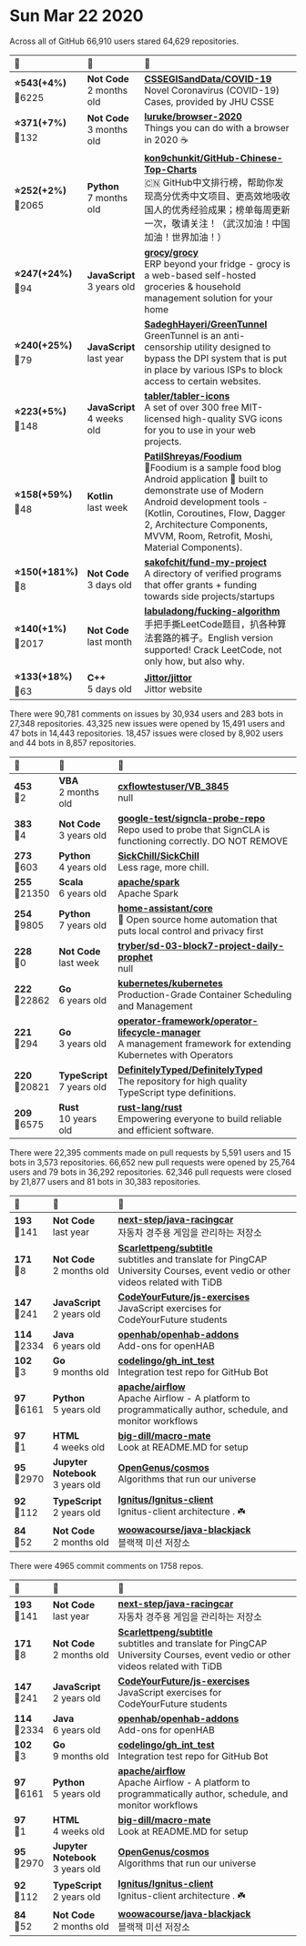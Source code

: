 # Sun Mar 22 2020

Across all of GitHub 66,910 users stared 
64,629 repositories. 

| :page_with_curl: | :calendar: | :page_with_curl: |
| :--- | :--- | :--- |
| **:star:543(+4%)**<br>:twisted_rightwards_arrows:6225 | **Not Code**<br>2 months old | **[CSSEGISandData/COVID-19](https://github.com/CSSEGISandData/COVID-19)**<br>Novel Coronavirus (COVID-19) Cases, provided by JHU CSSE |
| **:star:371(+7%)**<br>:twisted_rightwards_arrows:132 | **Not Code**<br>3 months old | **[luruke/browser-2020](https://github.com/luruke/browser-2020)**<br>Things you can do with a browser in 2020 ☕️ |
| **:star:252(+2%)**<br>:twisted_rightwards_arrows:2065 | **Python**<br>7 months old | **[kon9chunkit/GitHub-Chinese-Top-Charts](https://github.com/kon9chunkit/GitHub-Chinese-Top-Charts)**<br>:cn: GitHub中文排行榜，帮助你发现高分优秀中文项目、更高效地吸收国人的优秀经验成果；榜单每周更新一次，敬请关注！（武汉加油！中国加油！世界加油！） |
| **:star:247(+24%)**<br>:twisted_rightwards_arrows:94 | **JavaScript**<br>3 years old | **[grocy/grocy](https://github.com/grocy/grocy)**<br>ERP beyond your fridge - grocy is a web-based self-hosted groceries & household management solution for your home |
| **:star:240(+25%)**<br>:twisted_rightwards_arrows:79 | **JavaScript**<br>last year | **[SadeghHayeri/GreenTunnel](https://github.com/SadeghHayeri/GreenTunnel)**<br>GreenTunnel is an anti-censorship utility designed to bypass the DPI system that is put in place by various ISPs to block access to certain websites. |
| **:star:223(+5%)**<br>:twisted_rightwards_arrows:148 | **JavaScript**<br>4 weeks old | **[tabler/tabler-icons](https://github.com/tabler/tabler-icons)**<br>A set of over 300 free MIT-licensed high-quality SVG icons for you to use in your web projects. |
| **:star:158(+59%)**<br>:twisted_rightwards_arrows:48 | **Kotlin**<br>last week | **[PatilShreyas/Foodium](https://github.com/PatilShreyas/Foodium)**<br> 🍲Foodium is a sample food blog Android application 📱 built to demonstrate use of Modern Android development tools - (Kotlin, Coroutines, Flow, Dagger 2, Architecture Components, MVVM, Room, Retrofit, Moshi, Material Components). |
| **:star:150(+181%)**<br>:twisted_rightwards_arrows:8 | **Not Code**<br>3 days old | **[sakofchit/fund-my-project](https://github.com/sakofchit/fund-my-project)**<br>A directory of verified programs that offer grants + funding towards side projects/startups |
| **:star:140(+1%)**<br>:twisted_rightwards_arrows:2017 | **Not Code**<br>last month | **[labuladong/fucking-algorithm](https://github.com/labuladong/fucking-algorithm)**<br>手把手撕LeetCode题目，扒各种算法套路的裤子。English version supported! Crack LeetCode, not only how, but also why.  |
| **:star:133(+18%)**<br>:twisted_rightwards_arrows:63 | **C++**<br>5 days old | **[Jittor/jittor](https://github.com/Jittor/jittor)**<br>Jittor website |

There were 90,781 comments on issues by 30,934 users and 283 bots in 27,348 repositories.
43,325 new issues were opened by 15,491 users and 47 bots in 14,443 repositories.
18,457 issues were closed by 8,902 users and 44 bots in 8,857 repositories.

| :speech_balloon: | :calendar: | :page_with_curl: |
| :--- | :--- | :--- |
| **453**<br>:twisted_rightwards_arrows:2 | **VBA**<br>2 months old | **[cxflowtestuser/VB_3845](https://github.com/cxflowtestuser/VB_3845)**<br>null |
| **383**<br>:twisted_rightwards_arrows:4 | **Not Code**<br>3 years old | **[google-test/signcla-probe-repo](https://github.com/google-test/signcla-probe-repo)**<br>Repo used to probe that SignCLA is functioning correctly.  DO NOT REMOVE |
| **273**<br>:twisted_rightwards_arrows:603 | **Python**<br>4 years old | **[SickChill/SickChill](https://github.com/SickChill/SickChill)**<br>Less rage, more chill. |
| **255**<br>:twisted_rightwards_arrows:21350 | **Scala**<br>6 years old | **[apache/spark](https://github.com/apache/spark)**<br>Apache Spark |
| **254**<br>:twisted_rightwards_arrows:9805 | **Python**<br>7 years old | **[home-assistant/core](https://github.com/home-assistant/core)**<br>:house_with_garden: Open source home automation that puts local control and privacy first |
| **228**<br>:twisted_rightwards_arrows:0 | **Not Code**<br>last week | **[tryber/sd-03-block7-project-daily-prophet](https://github.com/tryber/sd-03-block7-project-daily-prophet)**<br>null |
| **222**<br>:twisted_rightwards_arrows:22862 | **Go**<br>6 years old | **[kubernetes/kubernetes](https://github.com/kubernetes/kubernetes)**<br>Production-Grade Container Scheduling and Management |
| **221**<br>:twisted_rightwards_arrows:294 | **Go**<br>3 years old | **[operator-framework/operator-lifecycle-manager](https://github.com/operator-framework/operator-lifecycle-manager)**<br>A management framework for extending Kubernetes with Operators |
| **220**<br>:twisted_rightwards_arrows:20821 | **TypeScript**<br>7 years old | **[DefinitelyTyped/DefinitelyTyped](https://github.com/DefinitelyTyped/DefinitelyTyped)**<br>The repository for high quality TypeScript type definitions. |
| **209**<br>:twisted_rightwards_arrows:6575 | **Rust**<br>10 years old | **[rust-lang/rust](https://github.com/rust-lang/rust)**<br>Empowering everyone to build reliable and efficient software. |

There were 22,395 comments made on pull requests by 5,591 users and 15 bots in 3,573 repositories.
66,652 new pull requests were opened by 25,764 users and 79 bots in 36,292 repositories.
62,346 pull requests were closed by 21,877 users and 81 bots in 30,383 repositories.

| :speech_balloon: | :calendar: | :page_with_curl: |
| :--- | :--- | :--- |
| **193**<br>:twisted_rightwards_arrows:141 | **Not Code**<br>last year | **[next-step/java-racingcar](https://github.com/next-step/java-racingcar)**<br>자동차 경주용 게임을 관리하는 저장소 |
| **171**<br>:twisted_rightwards_arrows:8 | **Not Code**<br>2 months old | **[Scarlettpeng/subtitle](https://github.com/Scarlettpeng/subtitle)**<br>subtitles and translate for PingCAP University Courses, event vedio or other videos related with TiDB |
| **147**<br>:twisted_rightwards_arrows:241 | **JavaScript**<br>2 years old | **[CodeYourFuture/js-exercises](https://github.com/CodeYourFuture/js-exercises)**<br>JavaScript exercises for CodeYourFuture students |
| **114**<br>:twisted_rightwards_arrows:2334 | **Java**<br>6 years old | **[openhab/openhab-addons](https://github.com/openhab/openhab-addons)**<br>Add-ons for openHAB |
| **102**<br>:twisted_rightwards_arrows:3 | **Go**<br>9 months old | **[codelingo/gh_int_test](https://github.com/codelingo/gh_int_test)**<br>Integration test repo for GitHub Bot |
| **97**<br>:twisted_rightwards_arrows:6161 | **Python**<br>5 years old | **[apache/airflow](https://github.com/apache/airflow)**<br>Apache Airflow - A platform to programmatically author, schedule, and monitor workflows |
| **97**<br>:twisted_rightwards_arrows:1 | **HTML**<br>4 weeks old | **[big-dill/macro-mate](https://github.com/big-dill/macro-mate)**<br>Look at README.MD for setup |
| **95**<br>:twisted_rightwards_arrows:2970 | **Jupyter Notebook**<br>3 years old | **[OpenGenus/cosmos](https://github.com/OpenGenus/cosmos)**<br>Algorithms that run our universe | Your personal library of every algorithm and data structure code that you will ever encounter | Ask us anything at our forum | |
| **92**<br>:twisted_rightwards_arrows:112 | **TypeScript**<br>2 years old | **[Ignitus/Ignitus-client](https://github.com/Ignitus/Ignitus-client)**<br>Ignitus-client architecture . ☘️ |
| **84**<br>:twisted_rightwards_arrows:52 | **Not Code**<br>2 months old | **[woowacourse/java-blackjack](https://github.com/woowacourse/java-blackjack)**<br>블랙잭 미션 저장소 |

There were 4965 commit comments on 1758 repos.

| :speech_balloon: | :calendar: | :page_with_curl: |
| :--- | :--- | :--- |
| **193**<br>:twisted_rightwards_arrows:141 | **Not Code**<br>last year | **[next-step/java-racingcar](https://github.com/next-step/java-racingcar)**<br>자동차 경주용 게임을 관리하는 저장소 |
| **171**<br>:twisted_rightwards_arrows:8 | **Not Code**<br>2 months old | **[Scarlettpeng/subtitle](https://github.com/Scarlettpeng/subtitle)**<br>subtitles and translate for PingCAP University Courses, event vedio or other videos related with TiDB |
| **147**<br>:twisted_rightwards_arrows:241 | **JavaScript**<br>2 years old | **[CodeYourFuture/js-exercises](https://github.com/CodeYourFuture/js-exercises)**<br>JavaScript exercises for CodeYourFuture students |
| **114**<br>:twisted_rightwards_arrows:2334 | **Java**<br>6 years old | **[openhab/openhab-addons](https://github.com/openhab/openhab-addons)**<br>Add-ons for openHAB |
| **102**<br>:twisted_rightwards_arrows:3 | **Go**<br>9 months old | **[codelingo/gh_int_test](https://github.com/codelingo/gh_int_test)**<br>Integration test repo for GitHub Bot |
| **97**<br>:twisted_rightwards_arrows:6161 | **Python**<br>5 years old | **[apache/airflow](https://github.com/apache/airflow)**<br>Apache Airflow - A platform to programmatically author, schedule, and monitor workflows |
| **97**<br>:twisted_rightwards_arrows:1 | **HTML**<br>4 weeks old | **[big-dill/macro-mate](https://github.com/big-dill/macro-mate)**<br>Look at README.MD for setup |
| **95**<br>:twisted_rightwards_arrows:2970 | **Jupyter Notebook**<br>3 years old | **[OpenGenus/cosmos](https://github.com/OpenGenus/cosmos)**<br>Algorithms that run our universe | Your personal library of every algorithm and data structure code that you will ever encounter | Ask us anything at our forum | |
| **92**<br>:twisted_rightwards_arrows:112 | **TypeScript**<br>2 years old | **[Ignitus/Ignitus-client](https://github.com/Ignitus/Ignitus-client)**<br>Ignitus-client architecture . ☘️ |
| **84**<br>:twisted_rightwards_arrows:52 | **Not Code**<br>2 months old | **[woowacourse/java-blackjack](https://github.com/woowacourse/java-blackjack)**<br>블랙잭 미션 저장소 |

